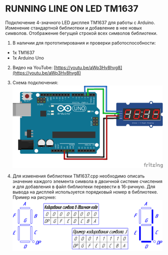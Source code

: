 # RUNNING LINE ON LED ТМ1637
Подключение 4-значного LED дисплея ТМ1637 для работы с Arduino. Изменение стандартной библиотеки и добавление в нее новых символов. Отображение бегущей строкой всех символов библиотеки.
1. В наличии для прототипирования и проверки работоспособности:
* 1x ТМ1637
* 1x Arduino Uno
2. Видео на YouTube: [https://youtu.be/aWp3Hv8hvg8](https://youtu.be/aWp3Hv8hvg8)
3. Схема подключения:
![Схема подключения](https://github.com/dbprof/running-line/blob/master/3.png)

4. Для изменения библиотеки TM1637.cpp необходимо описать значение каждого элемента символа в двоичной системе счисления и для добавления в файл библиотеки перевести в 16-ричную. Для вывода на дисплей используется порядковый номер в библиотеке. Пример на рисунке:
![Пример изменения библиотеки](https://github.com/dbprof/running-line/blob/master/2.png)
